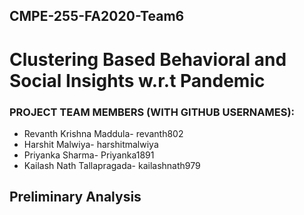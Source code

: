 ## CMPE-255-FA2020-Team6

# Clustering Based Behavioral and Social Insights w.r.t Pandemic 

### PROJECT TEAM MEMBERS (WITH GITHUB USERNAMES):
- Revanth Krishna Maddula- revanth802
- Harshit Malwiya- harshitmalwiya
- Priyanka Sharma- Priyanka1891
- Kailash Nath Tallapragada- kailashnath979

## Preliminary Analysis



